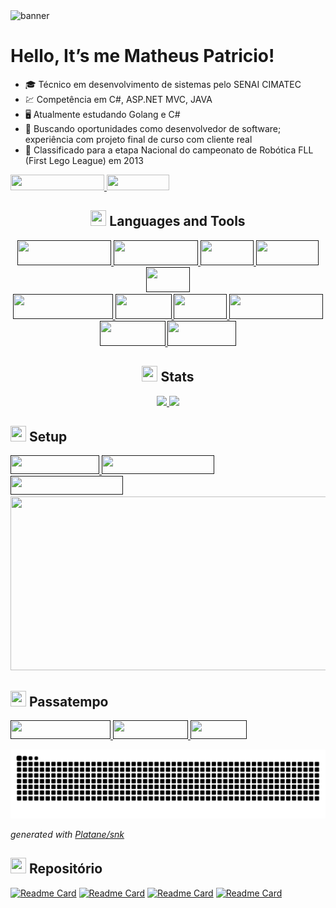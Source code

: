 <div>
   <img alt="banner" src="https://www.teahub.io/photos/full/284-2841446_pixel-art-cyberpunk-gif.gif">
</div>

<h1>Hello, It’s me Matheus Patricio!</h1>
<div>
  <ul>
    <li>🎓 Técnico em desenvolvimento de sistemas pelo SENAI CIMATEC</li>
    <li>💹 Competência em C#, ASP.NET MVC, JAVA</li>
    <li>🖥️ Atualmente estudando Golang e C#</li>
    <li>👯 Buscando oportunidades como desenvolvedor de software; experiência com projeto final de curso com cliente real</li>
    <li>🥇 Classificado para a etapa Nacional do campeonato de Robótica FLL (First Lego League) em 2013</li>
  </ul>
</div>

<div>
  <a href="https://www.linkedin.com/in/matheuspatricio/" target="_blank"> <img src="https://img.shields.io/badge/Linkedin-Perfil-%230077B5.svg?style=for-the-badge&logo=linkedin&logoColor=white" width="150" height="25"/> </a>
  <a> <img src="http://estruyf-github.azurewebsites.net/api/VisitorHit?user=MPaTXD&countColorcountColor&countColor=%230077B5" width="100" height="25"/> </a>
</div>


<div align="center">
  <h2><img src="https://emoji.discord.st/emojis/afadae59-17dd-4217-bf4f-f3ae92f27ab6.gif" width="25" height="25"> Languages and Tools</h2>
  <a href="" target="_blank"> <img src="https://img.shields.io/badge/Windows-0078D6?style=for-the-badge&logo=windows&logoColor=white" width="150" height="40"/> </a> 
  <a href="" target="_blank"> <img src="https://img.shields.io/badge/Ubuntu-E95420?style=for-the-badge&logo=ubuntu&logoColor=white" width="135" height="40"/> </a> 
  <a href="" target="_blank"> <img src="https://img.shields.io/badge/C%23-239120?style=for-the-badge&logo=c-sharp&logoColor=white" width="85" height="40"/> </a> 
  <a href="" target="_blank"> <img src="https://img.shields.io/badge/C%2B%2B-00599C?style=for-the-badge&logo=c%2B%2B&logoColor=white" width="100" height="40"/> </a>
  <a href="" target="_blank"> <img src="https://img.shields.io/badge/C-00599C?style=for-the-badge&logo=c&logoColor=white" width="70" height="40"/> </a> 
  <div>
    <a href="" target="_blank"> <img src="https://img.shields.io/badge/JavaScript-323330?style=for-the-badge&logo=javascript&logoColor=F7DF1E" width="160" height="40"/> </a> 
    <a href="" target="_blank"> <img src="https://img.shields.io/badge/Java-ED8B00?style=for-the-badge&logo=java&logoColor=white" width="90" height="40"/> </a> 
    <a href="" target="_blank"> <img src="https://img.shields.io/badge/Go-00ADD8?style=for-the-badge&logo=go&logoColor=white" width="85" height="40"/> </a>
    <a href="" target="_blank"> <img src="https://img.shields.io/badge/Postman-FF6C37?style=for-the-badge&logo=postman&logoColor=white" width="150" height="40"/> </a>
    <a href="" target="_blank"> <img src="https://img.shields.io/badge/.NET-5C2D91?style=for-the-badge&logo=.net&logoColor=white" width="105" height="40"/> </a> 
    <a href="" target="_blank"> <img src="https://img.shields.io/badge/MySQL-00000F?style=for-the-badge&logo=mysql&logoColor=white" width="110" height="40"/> </a> 
  </div>
</div>


<h2 align="center"><img src="https://emoji.discord.st/emojis/0aa7450f-9598-448e-b8f5-26f88db1c04a.gif" width="25" height="25"> Stats</h2>
<div align="center"> 
   <a href="https://github.com/MPaTXD">
    <img height="180em" src="https://github-readme-stats.vercel.app/api?username=MPaTXD&count_private=false&show_icons=true&theme=tokyonight" />
  </a>
  <a href="https://github.com/MPaTXD">
    <img height="180em" src="https://github-readme-stats.vercel.app/api/top-langs/?username=MPaTXD&count_private=false&layout=compact&show_icons=true&theme=tokyonight"/>
  </a>
</div>


<h2><img src="https://emoji.discord.st/emojis/f81e2ca1-34e1-4192-ae1f-0c55c470f601.gif" width="25" height="25"> Setup</h2>
<div>
  <div align="left">
     <a href="" target="_blank"> <img src="https://img.shields.io/badge/Windows-11-0078D6?style=for-the-badge&logo=windows&logoColor=white" width="142" height="30"/> </a> 
     <a href="" target="_blank"> <img src="https://img.shields.io/badge/AMD-Ryzen_5_3600-ED1C24?style=for-the-badge&logo=amd&logoColor=white" width="180" height="30"/> </a> 
     <a href="" target="_blank"> <img src="https://img.shields.io/badge/NVIDIA-GTX1060-76B900?style=for-the-badge&logo=nvidia&logoColor=white" width="180" height="30"/> </a>
     <div>
     <img src="https://c.tenor.com/lnHy5A_HnVMAAAAC/pc-master-race-gaming.gif" width="510" height="278">
     </div>
  </div>
</div>


<div>
  <h2><img src="https://emoji.discord.st/emojis/5b559c94-0c62-403a-accf-2a406eeb16cb.gif" width="25" height="25"> Passatempo</h2>
  <a href="" target="_blank"> <img src="https://img.shields.io/badge/XBOX-SERIES_S-107C10?style=for-the-badge&logo=xbox&logoColor=white" width="160" height="30"/> </a> 
  <a href="" target="_blank"> <img src="https://img.shields.io/badge/epicgames-%23313131.svg?style=for-the-badge&logo=epicgames&logoColor=white" width="120" height="30"/> </a>
  <a href="" target="_blank"> <img src="https://img.shields.io/badge/Steam-000000?style=for-the-badge&logo=steam&logoColor=white" width="90" height="30"/> </a> 
</div>


![github contribution grid snake animation](https://raw.githubusercontent.com/MPaTXD/MPaTXD/output/github-contribution-grid-snake.svg)

_generated with [Platane/snk](https://github.com/Platane/snk)_

<div>
   <h2><img src="https://emoji.discord.st/emojis/aea6b19d-1ebb-42b9-98d6-4136ff2ede45.gif" width="25" height="25"/> Repositório</h2>
</div>

[![Readme Card](https://github-readme-stats.vercel.app/api/pin/?username=MPaTXD&show_owner=true&repo=Campo-Minado-C&count_private=false&title_color=6495ED&icon_color=9370DB&text_color=20B2AA&bg_color=151515)](https://github.com/MPaTXD/Campo-Minado-C)
[![Readme Card](https://github-readme-stats.vercel.app/api/pin/?username=MPaTXD&show_owner=true&repo=UNO-C&count_private=false&title_color=6495ED&icon_color=9370DB&text_color=20B2AA&bg_color=151515)](https://github.com/MPaTXD/UNO-C)
[![Readme Card](https://github-readme-stats.vercel.app/api/pin/?username=MPaTXD&show_owner=true&repo=Carona-Solidaria-Cimatec&count_private=false&title_color=6495ED&icon_color=9370DB&text_color=20B2AA&bg_color=151515)](https://github.com/MPaTXD/Carona-Solidaria-Cimatec)
[![Readme Card](https://github-readme-stats.vercel.app/api/pin/?username=MPaTXD&show_owner=true&repo=Projeto-Banda-Cimatec&count_private=false&title_color=6495ED&icon_color=9370DB&text_color=20B2AA&bg_color=151515)](https://github.com/MPaTXD/Projeto-Banda-Cimatec)


